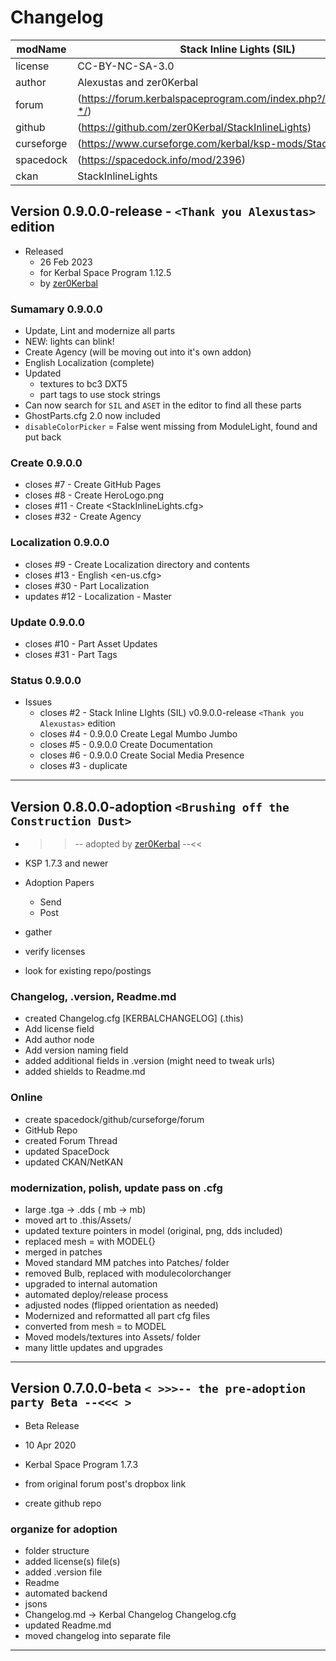 # Changelog  
  
| modName    | Stack Inline Lights (SIL)                                         |
| ---------- | ----------------------------------------------------------------- |
| license    | CC-BY-NC-SA-3.0                                                   |
| author     | Alexustas and zer0Kerbal                                          |
| forum      | (https://forum.kerbalspaceprogram.com/index.php?/topic/202945-*/) |
| github     | (https://github.com/zer0Kerbal/StackInlineLights)                 |
| curseforge | (https://www.curseforge.com/kerbal/ksp-mods/StackInlineLights)    |
| spacedock  | (https://spacedock.info/mod/2396)                                 |
| ckan       | StackInlineLights                                                 |

## Version 0.9.0.0-release - `<Thank you Alexustas>` edition

* Released
  * 26 Feb 2023
  * for Kerbal Space Program 1.12.5
  * by [zer0Kerbal](https://github.com/zer0Kerbal)

### Sumamary 0.9.0.0

* Update, Lint and modernize all parts
* NEW: lights can blink!
* Create Agency (will be moving out into it's own addon)
* English Localization (complete)
* Updated
  * textures to bc3 DXT5
  * part tags to use stock strings
* Can now search for `SIL` and `ASET` in the editor to find all these parts
* GhostParts.cfg 2.0 now included
* `disableColorPicker` = False went missing from ModuleLight, found and put back

### Create 0.9.0.0

* closes #7 - Create GitHub Pages
* closes #8 - Create HeroLogo.png
* closes #11 - Create <StackInlineLights.cfg>
* closes #32 - Create Agency

### Localization 0.9.0.0

* closes #9 - Create Localization directory and contents
* closes #13 - English <en-us.cfg>
* closes #30 - Part Localization
* updates #12 - Localization - Master

### Update  0.9.0.0

* closes #10 - Part Asset Updates
* closes #31 - Part Tags

### Status 0.9.0.0

* Issues
  * closes #2 - Stack Inline LIghts (SIL) v0.9.0.0-release `<Thank you Alexustas>` edition
  * closes #4 - 0.9.0.0 Create Legal Mumbo Jumbo
  * closes #5 - 0.9.0.0 Create Documentation
  * closes #6 - 0.9.0.0 Create Social Media Presence
  * closes #3 - duplicate


---

## Version 0.8.0.0-adoption `<Brushing off the Construction Dust>`

* >>-- adopted by [zer0Kerbal](https:github.com/zer0Kerbal) --<<

* KSP 1.7.3 and newer
* Adoption Papers
  * Send
  * Post
* gather
* verify licenses
* look for existing repo/postings

### Changelog, .version, Readme.md

* created Changelog.cfg [KERBALCHANGELOG] (.this)
* Add license field
* Add author node
* Add version naming field
* added additional fields in .version (might need to tweak urls)
* added shields to Readme.md

### Online

* create spacedock/github/curseforge/forum
* GitHub Repo
* created Forum Thread
* updated SpaceDock
* updated CKAN/NetKAN

### modernization, polish, update pass on .cfg

* large .tga -> .dds ( mb ->  mb)
* moved art to .this/Assets/
* updated texture pointers in model (original, png, dds included)
* replaced mesh = with MODEL{}
* merged in patches
* Moved standard MM patches into Patches/ folder
* removed Bulb, replaced with modulecolorchanger
* upgraded to internal automation
* automated deploy/release process
* adjusted nodes (flipped orientation as needed)
* Modernized and reformatted all part cfg files
* converted from mesh = to MODEL
* Moved models/textures into Assets/ folder
* many little updates and upgrades

---

## Version 0.7.0.0-beta `< >>>-- the pre-adoption party Beta --<<< >`

* Beta Release
* 10 Apr 2020
* Kerbal Space Program 1.7.3

* from original forum post's dropbox link
* create github repo

### organize for adoption

* folder structure
* added license(s) file(s)
* added .version file
* Readme
* automated backend
* jsons
* Changelog.md -> Kerbal Changelog Changelog.cfg
* updated Readme.md
* moved changelog into separate file

---